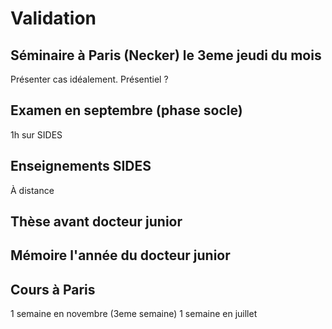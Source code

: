 # Validation

## Séminaire à Paris (Necker) le 3eme jeudi du mois

Présenter cas idéalement. Présentiel ?

## Examen en septembre (phase socle)

1h sur SIDES

## Enseignements SIDES

À distance

## Thèse avant docteur junior

## Mémoire l\'année du docteur junior

## Cours à Paris

1 semaine en novembre (3eme semaine) 1 semaine en juillet
